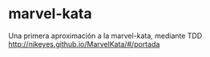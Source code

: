 marvel-kata
===========

Una primera aproximación a la marvel-kata, mediante TDD
http://nikeyes.github.io/MarvelKata/#/portada
